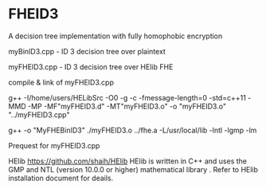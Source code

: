 # FHEID3
A decision tree implementation with fully homophobic encryption 

myBinID3.cpp - ID 3 decision tree over plaintext

myFHEID3.cpp - ID 3 decision tree over HElib FHE

compile & link of myFHEID3.cpp

g++ -I/home/users/HELibSrc -O0 -g -c -fmessage-length=0 -std=c++11 -MMD -MP -MF"myFHEID3.d" -MT"myFHEID3.o" -o "myFHEID3.o" "../myFHEID3.cpp"

g++ -o "MyFHEBinID3"  ./myFHEID3.o    ../fhe.a -L/usr/local/lib -lntl -lgmp -lm

Prequest for myFHEID3.cpp 

HElib  https://github.com/shaih/HElib
HElib is written in C++ and uses the GMP and NTL (version 10.0.0 or higher) mathematical library .  Refer to HElib installation document for deails.


